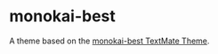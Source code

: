 # monokai-best

A theme based on the [monokai-best TextMate Theme](http://colorsublime.com/theme/monokai-best).
